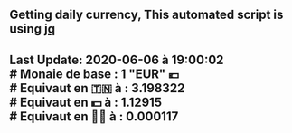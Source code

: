 ## Getting daily currency, This automated script is using [jq](https://stedolan.github.io/jq/)
## Last Update:  2020-06-06 à 19:00:02 </br># Monaie de base : 1 "EUR" 💶 </br> # Equivaut en 🇹🇳 à :  3.198322 </br> # Equivaut en 💵 à : 1.12915</br> # Equivaut en 🐱‍💻 à :  0.000117
